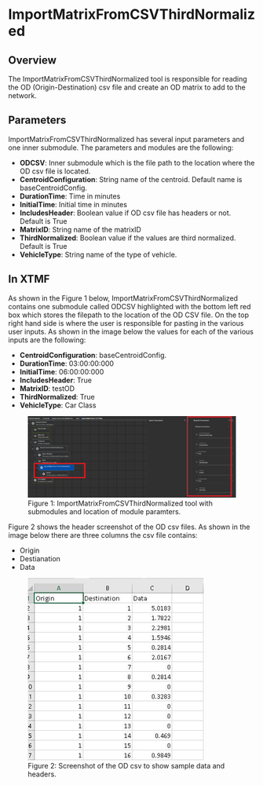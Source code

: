 
# ImportMatrixFromCSVThirdNormalized

## Overview 

The ImportMatrixFromCSVThirdNormalized tool is responsible for reading the 
OD (Origin-Destination) csv file and create an OD matrix to add to the network.  

## Parameters

ImportMatrixFromCSVThirdNormalized  has several input parameters and one
inner submodule. The parameters and modules are the following: 
* **ODCSV**: Inner submodule which is the file path to the location where 
the OD csv file is located.
* **CentroidConfiguration**: String name of the centroid. Default name is baseCentroidConfig.
* **DurationTime**: Time in minutes
* **InitialTime**: Initial time in minutes
* **IncludesHeader**: Boolean value if OD csv file has headers or not. Default is True
* **MatrixID**: String name of the matrixID 
* **ThirdNormalized**: Boolean value if the values are third normalized. Default is True
* **VehicleType**: String name of the type of vehicle. 

## In XTMF

As shown in the Figure 1 below, ImportMatrixFromCSVThirdNormalized 
contains one submodule called ODCSV highlighted with the bottom 
left red box which stores the filepath to the 
location of the OD CSV file. On the top right hand side is
where the user is responsible for pasting in the various user inputs.
As shown in the image below the values for each of the various inputs are
the following:
* **CentroidConfiguration**: baseCentroidConfig.
* **DurationTime**: 03:00:00:000
* **InitialTime**: 06:00:00:000
* **IncludesHeader**: True
* **MatrixID**: testOD
* **ThirdNormalized**: True
* **VehicleType**: Car Class  

<figure>
    <img src="images/ImportMatrixThirdCSVNormalized.png"
         alt="ImportMatrixFromCSVThirdNormalized SubModules">
    <figcaption>Figure 1: ImportMatrixFromCSVThirdNormalized tool with submodules and 
                location of module paramters. 
    </figcaption>
</figure>



Figure 2 shows the header screenshot of the OD csv files. As shown
in the image below there are three columns the csv file contains: 
* Origin
* Destianation
* Data

<figure>
    <img src="images/ODCSVSnapshot.jpg"
         alt="ODCSV screenshot">
    <figcaption>Figure 2: Screenshot of the OD csv to show sample data
    and headers. 
    </figcaption>
</figure>